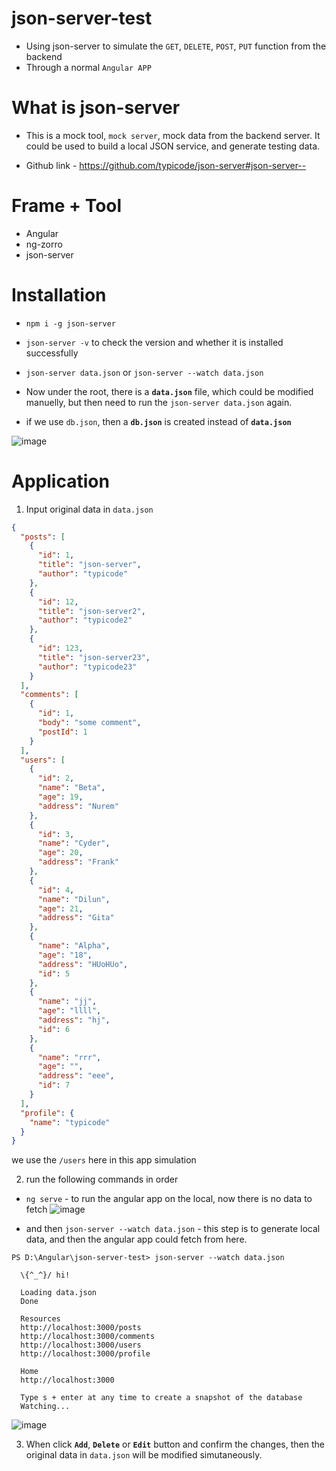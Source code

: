 # json-server-test
- Using json-server to simulate the `GET`, `DELETE`, `POST`, `PUT` function from the backend
- Through a normal `Angular APP`


# What is **json-server**
- This is a mock tool, `mock server`, mock data from the backend server. It could be used to build a local JSON service, and generate testing data.

- Github link - https://github.com/typicode/json-server#json-server--


# Frame + Tool
- Angular
- ng-zorro
- json-server

# Installation

- `npm i -g json-server` 
- `json-server -v` to check the version and whether it is installed successfully
- `json-server data.json` or `json-server --watch data.json`

- Now under the root, there is a **`data.json`** file, which could be modified manuelly, but then need to run the `json-server data.json` again.

- if we use `db.json`, then a **`db.json`** is created instead of **`data.json`**

![image](https://user-images.githubusercontent.com/40550117/83990354-f386f100-a97b-11ea-8d3f-b1015c1cc363.png)


# Application

1. Input original data in `data.json`
```json
{
  "posts": [
    {
      "id": 1,
      "title": "json-server",
      "author": "typicode"
    },
    {
      "id": 12,
      "title": "json-server2",
      "author": "typicode2"
    },
    {
      "id": 123,
      "title": "json-server23",
      "author": "typicode23"
    }
  ],
  "comments": [
    {
      "id": 1,
      "body": "some comment",
      "postId": 1
    }
  ],
  "users": [
    {
      "id": 2,
      "name": "Beta",
      "age": 19,
      "address": "Nurem"
    },
    {
      "id": 3,
      "name": "Cyder",
      "age": 20,
      "address": "Frank"
    },
    {
      "id": 4,
      "name": "Dilun",
      "age": 21,
      "address": "Gita"
    },
    {
      "name": "Alpha",
      "age": "18",
      "address": "HUoHUo",
      "id": 5
    },
    {
      "name": "jj",
      "age": "llll",
      "address": "hj",
      "id": 6
    },
    {
      "name": "rrr",
      "age": "",
      "address": "eee",
      "id": 7
    }
  ],
  "profile": {
    "name": "typicode"
  }
}
```

we use the `/users` here in this app simulation

2. run the following commands in order

- `ng serve` - to run the angular app on the local, now there is no data to fetch 
![image](https://user-images.githubusercontent.com/40550117/83990771-52009f00-a97d-11ea-85a9-11b71049f537.png)

- and then `json-server --watch data.json` - this step is to generate local data, and then the angular app could fetch from here.
```
PS D:\Angular\json-server-test> json-server --watch data.json     

  \{^_^}/ hi!

  Loading data.json
  Done

  Resources
  http://localhost:3000/posts
  http://localhost:3000/comments
  http://localhost:3000/users
  http://localhost:3000/profile

  Home
  http://localhost:3000

  Type s + enter at any time to create a snapshot of the database 
  Watching...
  ```


![image](https://user-images.githubusercontent.com/40550117/83990738-3bf2de80-a97d-11ea-8a18-92d2eebc4198.png)


3. When click **`Add`**, **`Delete`** or **`Edit`** button and confirm the changes, then the original data in `data.json` will be modified simutaneously.

